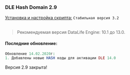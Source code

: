 ### DLE Hash Domain 2.9
[Установка и настройка скрипта:](https://github.com/coolbylink/dlehashdomain/wiki/Установка-и-обновления-2.X.X) `Стабильная версия 3.2`
<br><br>
> Рекомендуемая версия DataLife Engine: 10.1 до 13.0.<br>

#### Последние обновление:

```php
Обновление 14.02.2020г:
1. Добавлены новые HASH коды для активации DLE 14.0
```

Версия 2.9 закрыта!
